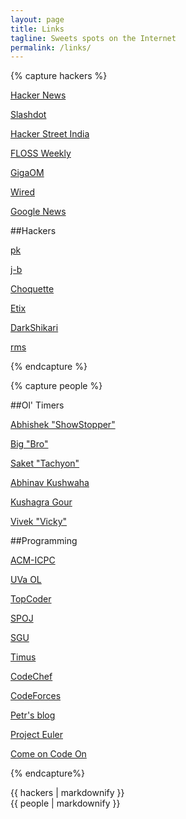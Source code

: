 ```yaml
---
layout: page
title: Links
tagline: Sweets spots on the Internet
permalink: /links/
---
```


{% capture hackers %}

[Hacker News](http://news.ycombinator.com)

[Slashdot](http://slashdot.org)

[Hacker Street India](http://hackerstreet.in)

[FLOSS Weekly](http://twit.tv/floss)

[GigaOM](http://gigaom.com/)

[Wired](http://www.wired.com/)

[Google News](http://news.google.com)

##Hackers

[pk](http://people.videolan.org/~pk/)

[j-b](http://www.jbkempf.com/blog/)

[Choquette](http://twitter.com/beauzeh)

[Etix](http://l0cal.com)


[DarkShikari](http://x264dev.multimedia.cx/)

[rms](http://stallman.org/)

{% endcapture %}

{% capture people %}

##Ol' Timers

[Abhishek "ShowStopper"][show]

[Big "Bro"][bro]

[Saket "Tachyon"][tac]

[Abhinav Kushwaha][abhinav]

[Kushagra Gour][kushagra]

[Vivek "Vicky"][vivek]

[show]: http://theshowstopper.in
[bro]: http://avinashyadav.in
[tac]: http://saketsaurabh.in
[abhinav]: http://akush.in
[kushagra]: http://www.kushagragour.in
[vivek]: http://vyadav.in
[bala]: http://monsieurbala.in

##Programming

[ACM-ICPC](http://acm.uva.es/)

[UVa OL](http://uva.onlinejudge.org/)

[TopCoder](http://www.topcoder.com)

[SPOJ](http://www.spoj.pl/)

[SGU](http://acm.sgu.ru/)

[Timus](http://acm.timus.ru/)

[CodeChef](http://codechef.com)

[CodeForces](http://projecteuler.net/)

[Petr's blog](http://petr-mitrichev.blogspot.com/)

[Project Euler](http://projecteuler.net/)

[Come on Code On](http://comeoncodeon.wordpress.com/)

{% endcapture%}

<div class="row">
  <div class="span5">
    {{ hackers | markdownify }}
  </div>
  <div class="span5">
    {{ people | markdownify }}
  </div>
</div>
